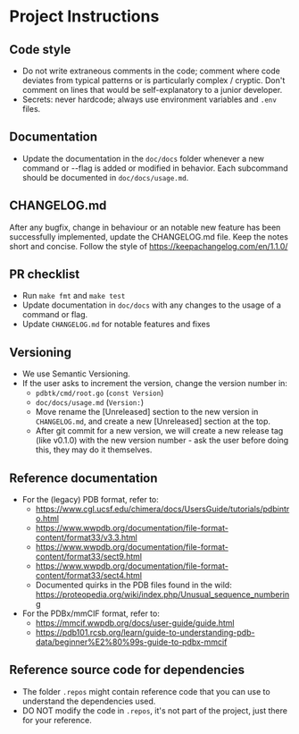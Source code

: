 # Project Instructions

## Code style

- Do not write extraneous comments in the code; comment where code deviates from typical patterns or is particularly complex / cryptic. Don't comment on lines that would be self-explanatory to a junior developer.
- Secrets: never hardcode; always use environment variables and `.env` files.

## Documentation

- Update the documentation in the `doc/docs` folder whenever a new command or --flag is added or modified in behavior. Each subcommand should be documented in `doc/docs/usage.md`.

## CHANGELOG.md

After any bugfix, change in behaviour or an notable new feature has been successfully implemented, update the CHANGELOG.md file. Keep the notes short and concise. Follow the style of https://keepachangelog.com/en/1.1.0/

## PR checklist

- Run `make fmt` and `make test`
- Update documentation in `doc/docs` with any changes to the usage of a command or flag.
- Update `CHANGELOG.md` for notable features and fixes

## Versioning
- We use Semantic Versioning.
- If the user asks to increment the version, change the version number in:
  - `pdbtk/cmd/root.go` (`const Version`)
  - `doc/docs/usage.md` (`Version:`)
  - Move rename the [Unreleased] section to the new version in `CHANGELOG.md`, and create a new [Unreleased] section at the top.
  - After git commit for a new version, we will create a new release tag (like v0.1.0) with the new version number - ask the user before doing this, they may do it themselves.

## Reference documentation

 - For the (legacy) PDB format, refer to:
   - https://www.cgl.ucsf.edu/chimera/docs/UsersGuide/tutorials/pdbintro.html
   - https://www.wwpdb.org/documentation/file-format-content/format33/v3.3.html
   - https://www.wwpdb.org/documentation/file-format-content/format33/sect9.html
   - https://www.wwpdb.org/documentation/file-format-content/format33/sect4.html
   - Documented quirks in the PDB files found in the wild: https://proteopedia.org/wiki/index.php/Unusual_sequence_numbering
 - For the PDBx/mmCIF format, refer to:
   - https://mmcif.wwpdb.org/docs/user-guide/guide.html
   - https://pdb101.rcsb.org/learn/guide-to-understanding-pdb-data/beginner%E2%80%99s-guide-to-pdbx-mmcif

## Reference source code for dependencies

- The folder `.repos` might contain reference code that you can use to understand the dependencies used.
- DO NOT modify the code in `.repos`, it's not part of the project, just there for your reference.